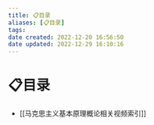 ```yaml
---
title: 📋目录
aliases: [📋目录]
tags: 
date created: 2022-12-20 16:56:50
date updated: 2022-12-29 16:10:16
---
```


# 📋目录

- [[马克思主义基本原理概论相关视频索引]]
